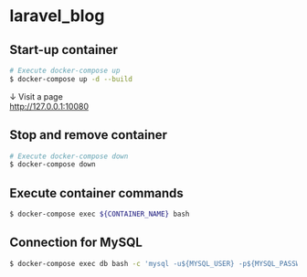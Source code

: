 # laravel_blog

## Start-up container

```bash
# Execute docker-compose up
$ docker-compose up -d --build
```

↓ Visit a page \
http://127.0.0.1:10080

## Stop and remove container

```bash
# Execute docker-compose down
$ docker-compose down
```

## Execute container commands

```bash
$ docker-compose exec ${CONTAINER_NAME} bash
```

## Connection for MySQL

```bash
$ docker-compose exec db bash -c 'mysql -u${MYSQL_USER} -p${MYSQL_PASSWORD} ${MYSQL_DATABASE}'
```